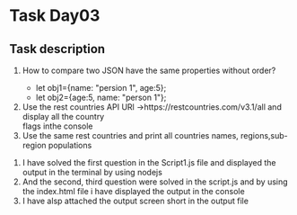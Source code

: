 <h1>Task Day03</h1>
<h2>Task description</h2>
<ol>
  <li>How to compare two JSON have the same properties without order?</li>
  <ul>
    <li>let obj1={name: "persion 1", age:5};</li>
    <li>let obj2={age:5, name: "person 1"};</li>
  </ul>
  <li>Use the rest countries API URl ->https://restcountries.com/v3.1/all and display all the country<br>flags inthe console</li>
  <li>Use the same rest countries and print all countries names, regions,sub-region populations</li>
</ol>
<ol>
  <li>I have solved the first question in the Script1.js file and displayed the output in the terminal by using nodejs</li>
  <li>And the second, third question were solved in the script.js and by using the index.html file i have displayed the output in the console</li>
  <li>I have alsp attached the output screen short in the output file</li>
</ol>
